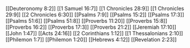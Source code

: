 [[Deuteronomy 8:2]]
[[1 Samuel 16:7]]
[[1 Chronicles 28:9]]
[[1 Chronicles 29:9]]
[[2 Chronicles 6:30]]
[[Psalms 7:9]]
[[Psalms 15:2]]
[[Psalms 17:3]]
[[Psalms 51:6]]
[[Psalms 51:8]]
[[Proverbs 11:20]]
[[Proverbs 15:8]]
[[Proverbs 16:2]]
[[Proverbs 17:3]]
[[Proverbs 21:2]]
[[Jeremiah 17:10]]
[[John 1:47]]
[[Acts 24:16]]
[[2 Corinthians 1:12]]
[[1 Thessalonians 2:10]]
[[Philemon 1:7]]
[[Philemon 1:20]]
[[Hebrews 4:12]]
[[Revelation 2:23]]
